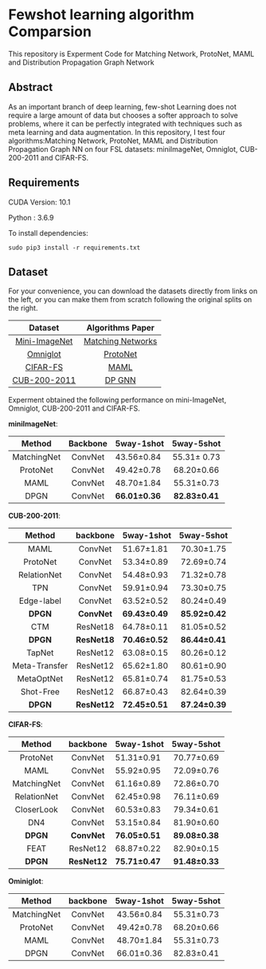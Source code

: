 # Fewshot learning algorithm Comparsion

This repository is Experment Code for Matching Network, ProtoNet, MAML and Distribution Propagation Graph Network

## Abstract
As an important branch of deep learning, few-shot Learning does not require a large amount of data but chooses a softer approach to solve problems, where it can be perfectly integrated with techniques such as meta learning and data augmentation. In this repository, I test four algorithms:Matching Network, ProtoNet, MAML and Distribution Propagation Graph NN on four FSL datasets: miniImageNet, Omniglot, CUB-200-2011 and CIFAR-FS.

## Requirements

CUDA Version: 10.1

Python : 3.6.9

To install dependencies:

```setup
sudo pip3 install -r requirements.txt
```
## Dataset
For your convenience, you can download the datasets directly from links on the left, or you can make them from scratch following the original splits on the right. 

|    Dataset    | Algorithms Paper |
| :-----------: |:----------------:|
|  [Mini-ImageNet](https://drive.google.com/open?id=15WuREBvhEbSWo4fTr1r-vMY0C_6QWv4w)  |  [Matching Networks](https://arxiv.org/pdf/1606.04080.pdf)  | 
|    [Omniglot](https://drive.google.com/file/d/1nVGCTd9ttULRXFezh4xILQ9lUkg0WZCG)   |   [ProtoNet](https://arxiv.org/abs/1703.05175)   |
|  [CIFAR-FS](https://drive.google.com/file/d/1GjGMI0q3bgcpcB_CjI40fX54WgLPuTpS)  |   [MAML](https://arxiv.org/abs/1703.03400)   |
|      [CUB-200-2011](https://github.com/wyharveychen/CloserLookFewShot/tree/master/filelists/CUB)     |   [DP GNN](https://arxiv.org/abs/2003.14247)   |



Experment obtained the following performance on mini-ImageNet, Omniglot, CUB-200-2011 and CIFAR-FS.

**miniImageNet**:

|     Method    |   Backbone   |   5way-1shot   |   5way-5shot   |
| :-----------: |:------------:|----------------|:--------------:|
|  MatchingNet  |    ConvNet   |   43.56±0.84   |   55.31± 0.73  |
|    ProtoNet   |    ConvNet   |   49.42±0.78   |   68.20±0.66   |
|      MAML     |    ConvNet   |   48.70±1.84   |   55.31±0.73   |
|      DPGN     |    ConvNet   | **66.01±0.36** | **82.83±0.41** |



**CUB-200-2011**:

|     Method    |   backbone   |   5way-1shot   |   5way-5shot   |
| :-----------: |:------------:|----------------|:--------------:|
|      MAML     |    ConvNet   |   51.67±1.81   |   70.30±1.75   |
|    ProtoNet   |    ConvNet   |   53.34±0.89   |   72.69±0.74   |
|  RelationNet  |    ConvNet   |   54.48±0.93   |   71.32±0.78   |
|      TPN      |    ConvNet   |   59.91±0.94   |   73.30±0.75   |
|   Edge-label  |    ConvNet   |   63.52±0.52   |   80.24±0.49   |
|    **DPGN**   |  **ConvNet** | **69.43±0.49** | **85.92±0.42** |
|      CTM      |   ResNet18   |   64.78±0.11   |   81.05±0.52   |
|    **DPGN**   | **ResNet18** | **70.46±0.52** | **86.44±0.41** |
|     TapNet    |   ResNet12   |   63.08±0.15   |   80.26±0.12   |
| Meta-Transfer |   ResNet12   |   65.62±1.80   |   80.61±0.90   |
|   MetaOptNet  |   ResNet12   |   65.81±0.74   |   81.75±0.53   |
|   Shot-Free   |   ResNet12   |   66.87±0.43   |   82.64±0.39   |
|    **DPGN**   | **ResNet12** | **72.45±0.51** | **87.24±0.39** |


**CIFAR-FS**:

|    Method   |   backbone   | 5way-1shot     |   5way-5shot   |
|:-----------:|:------------:|----------------|:--------------:|
|   ProtoNet  |    ConvNet   | 51.31±0.91     |   70.77±0.69   |
|     MAML    |    ConvNet   | 55.92±0.95     |   72.09±0.76   |
| MatchingNet |    ConvNet   | 61.16±0.89     |   72.86±0.70   |
| RelationNet |    ConvNet   | 62.45±0.98     |   76.11±0.69   |
|  CloserLook |    ConvNet   | 60.53±0.83     |   79.34±0.61   |
|     DN4     |    ConvNet   | 53.15±0.84     |   81.90±0.60   |
|   **DPGN**  |  **ConvNet** | **76.05±0.51** | **89.08±0.38** |
|     FEAT    |   ResNet12   | 68.87±0.22     |   82.90±0.15   |
|   **DPGN**  | **ResNet12** | **75.71±0.47** | **91.48±0.33** |


**Ominiglot**:

|    Method   |   backbone   |  5way-1shot  |  5way-5shot  |
|:-----------:|:------------:|:------------:|:------------:|
|  MatchingNet|    ConvNet   |   43.56±0.84 |   55.31±0.73 |
|    ProtoNet |    ConvNet   |   49.42±0.78 |   68.20±0.66 |
|      MAML   |    ConvNet   |   48.70±1.84 |   55.31±0.73 |
|      DPGN   |    ConvNet   |   66.01±0.36 |   82.83±0.41 |
